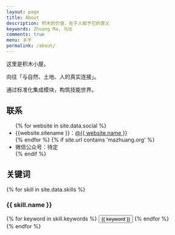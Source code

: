```yaml
---
layout: page
title: About
description: 积木的价值，在于人赋予它的意义
keywords: Zhuang Ma, 马壮
comments: true
menu: 关于
permalink: /about/
---
```


这里是积木小屋。

向往「与自然、土地、人的真实连接」。

通过标准化集成模块，构筑技能世界。

## 联系

<ul>
{% for website in site.data.social %}
<li>{{website.sitename }}：<a href="{{ website.url }}" target="_blank">@{{ website.name }}</a></li>
{% endfor %}
{% if site.url contains 'mazhuang.org' %}
<li>
微信公众号：待定<br />
<!-- <img style="height:192px;width:192px;border:1px solid lightgrey;" src="{{ site.url }}/assets/images/qrcode.jpg" alt="闷骚的程序员" /> -->
</li>
{% endif %}
</ul>


## 关键词

{% for skill in site.data.skills %}
### {{ skill.name }}
<div class="btn-inline">
{% for keyword in skill.keywords %}
<button class="btn btn-outline" type="button">{{ keyword }}</button>
{% endfor %}
</div>
{% endfor %}
